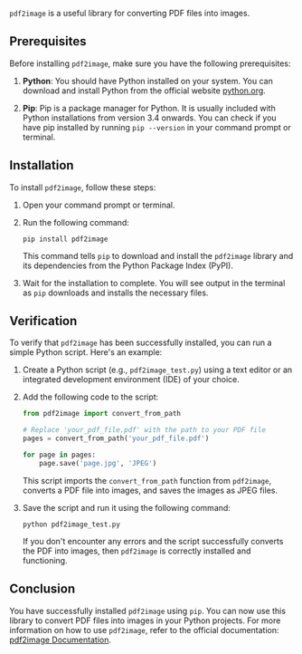 `pdf2image` is a useful library for converting PDF files into images.

## Prerequisites

Before installing `pdf2image`, make sure you have the following prerequisites:

1. **Python**: You should have Python installed on your system. You can download and install Python from the official website [python.org](https://www.python.org/downloads/).

2. **Pip**: Pip is a package manager for Python. It is usually included with Python installations from version 3.4 onwards. You can check if you have pip installed by running `pip --version` in your command prompt or terminal.

## Installation

To install `pdf2image`, follow these steps:

1. Open your command prompt or terminal.

2. Run the following command:

   ```
   pip install pdf2image
   ```

   This command tells `pip` to download and install the `pdf2image` library and its dependencies from the Python Package Index (PyPI).

3. Wait for the installation to complete. You will see output in the terminal as `pip` downloads and installs the necessary files.

## Verification

To verify that `pdf2image` has been successfully installed, you can run a simple Python script. Here's an example:

1. Create a Python script (e.g., `pdf2image_test.py`) using a text editor or an integrated development environment (IDE) of your choice.

2. Add the following code to the script:

   ```python
   from pdf2image import convert_from_path

   # Replace 'your_pdf_file.pdf' with the path to your PDF file
   pages = convert_from_path('your_pdf_file.pdf')

   for page in pages:
       page.save('page.jpg', 'JPEG')
   ```

   This script imports the `convert_from_path` function from `pdf2image`, converts a PDF file into images, and saves the images as JPEG files.

3. Save the script and run it using the following command:

   ```
   python pdf2image_test.py
   ```

   If you don't encounter any errors and the script successfully converts the PDF into images, then `pdf2image` is correctly installed and functioning.

## Conclusion

You have successfully installed `pdf2image` using `pip`. You can now use this library to convert PDF files into images in your Python projects. For more information on how to use `pdf2image`, refer to the official documentation: [pdf2image Documentation](https://pypi.org/project/pdf2image/).
